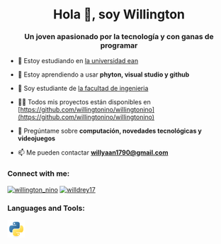 <h1 align="center">Hola 👋, soy Willington</h1>
<h3 align="center">Un joven apasionado por la tecnología y con ganas de programar</h3>

- 🔭 Estoy estudiando en [la universidad ean](https://universidadean.edu.co/)

- 🌱 Estoy aprendiendo a usar **phyton, visual studio y github**

- 👯 Soy estudiante de [la facultad de ingenieria](https://universidadean.edu.co/programas/carreras-profesionales/carrera-de-ingenieria-de-sistemas)

- 👨‍💻 Todos mis proyectos están disponibles en [https://github.com/willingtonino/willingtonino](https://github.com/willingtonino/willingtonino)

- 💬 Pregúntame sobre **computación, novedades tecnológicas y videojuegos**

- 📫 Me pueden contactar **willyaan1790@gmail.com**

<h3 align="left">Connect with me:</h3>
<p align="left">
<a href="https://twitter.com/willington_nino" target="blank"><img align="center" src="https://raw.githubusercontent.com/rahuldkjain/github-profile-readme-generator/master/src/images/icons/Social/twitter.svg" alt="willington_nino" height="30" width="40" /></a>
<a href="https://instagram.com/willdrey17" target="blank"><img align="center" src="https://raw.githubusercontent.com/rahuldkjain/github-profile-readme-generator/master/src/images/icons/Social/instagram.svg" alt="willdrey17" height="30" width="40" /></a>
</p>

<h3 align="left">Languages and Tools:</h3>
<p align="left"> <a href="https://www.python.org" target="_blank"> <img src="https://raw.githubusercontent.com/devicons/devicon/master/icons/python/python-original.svg" alt="python" width="40" height="40"/> </a> </p>

